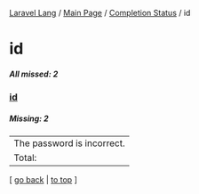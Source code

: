 [Laravel Lang](https://github.com/Laravel-Lang/lang) / [Main Page](../index.md) / [Completion Status](../status.md) / id

# id

##### All missed: 2


### [id](https://github.com/Laravel-Lang/lang/blob/master/locales/id/id.json)

##### Missing: 2

<table >
<tr><td align="left" >
The password is incorrect.
</td>
</tr>
<tr><td align="left" >
Total:
</td>
</tr>

</table>


[ [go back](../status.md) | [to top](#) ]

